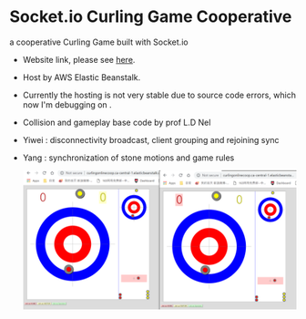 # Socket.io Curling Game Cooperative
a cooperative Curling Game built with Socket.io

* Website link, please see [here](http://curlingonlinecoop.ca-central-1.elasticbeanstalk.com/). 
* Host by AWS Elastic Beanstalk. 
* Currently the hosting is not very stable due to source code errors,  which now I'm debugging on .
  
* Collision and gameplay base code by prof L.D Nel
* Yiwei : disconnectivity broadcast, client grouping and rejoining sync
* Yang : synchronization of stone motions and game rules

  ![The link](https://github.com/zywkloo/Socket.io-Curling-Game-Coop/raw/master/ScreenShot.png)
